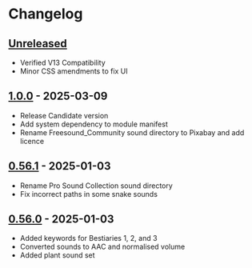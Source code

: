 # Changelog

## [Unreleased]

 - Verified V13 Compatibility
 - Minor CSS amendments to fix UI

## [1.0.0] - 2025-03-09

- Release Candidate version
- Add system dependency to module manifest
- Rename Freesound\_Community sound directory to Pixabay and add licence

## [0.56.1] - 2025-01-03

- Rename Pro Sound Collection sound directory
- Fix incorrect paths in some snake sounds

## [0.56.0] - 2025-01-03

- Added keywords for Bestiaries 1, 2, and 3
- Converted sounds to AAC and normalised volume
- Added plant sound set

[Unreleased]: https://github.com/olilan1/pf2e-creature-sounds/compare/v1.0.0...HEAD

[1.0.0]: https://github.com/olilan1/pf2e-creature-sounds/compare/v0.56.1...v1.0.0

[0.56.1]: https://github.com/olilan1/pf2e-creature-sounds/compare/v0.56.0...v0.56.1

[0.56.0]: https://github.com/olilan1/pf2e-creature-sounds/releases/tag/v0.56.0
